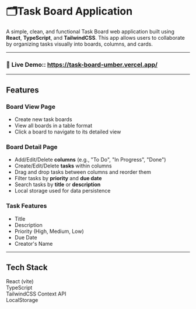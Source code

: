 # 🗂Task Board Application

A simple, clean, and functional Task Board web application built using **React**, **TypeScript**, and **TailwindCSS**. This app allows users to collaborate by organizing tasks visually into boards, columns, and cards.

---

### 🔗 **Live Demo:**: https://task-board-umber.vercel.app/ 

---

## Features

### Board View Page
- Create new task boards
- View all boards in a table format
- Click a board to navigate to its detailed view

### Board Detail Page
- Add/Edit/Delete **columns** (e.g., "To Do", "In Progress", "Done")
- Create/Edit/Delete **tasks** within columns
- Drag and drop tasks between columns and reorder them
- Filter tasks by **priority** and **due date**
- Search tasks by **title** or **description**
- Local storage used for data persistence

### Task Features
- Title
- Description
- Priority (High, Medium, Low)
- Due Date
- Creator's Name

---

## Tech Stack

React (vite)       
TypeScript   
TailwindCSS
Context API    
LocalStorage   

